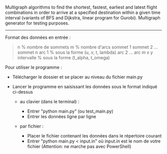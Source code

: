 Multigraph algorithms to find the shortest, fastest, earliest and latest flight combinations in order to arrive at a specified destination within a given time interval (variants of BFS and Dijkstra, linear program for Gurobi). Multigraph generator for testing purposes.

---

Format des données en entrée : 

> n % nombre de sommets
> m % nombre d'arcs
> sommet 1 
> sommet 2
> ...
> sommet n
> arc 1 % sous la forme (u, v, t, lambda)
> arc 2
> ...
> arc m
> x
> y
> intervalle % sous la forme (t_alpha, t_omega)


Pour utiliser le programme : 

- Télécharger le dossier et se placer au niveau du fichier main.py

- Lancer le programme en saisissant les données sous le format indiqué ci-dessus

	- au clavier (dans le terminal) : 
		- Entrer "python main.py" (ou test_main.py)
		- Entrer les données ligne par ligne

	- par fichier : 
		- Placer le fichier contenant les données dans le répertoire courant
		- Entrer "python main.py < input.in" où input.in est le nom de votre fichier (Attention: ne marche pas avec PowerShell)
